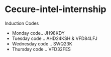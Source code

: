 # Cecure-intel-internship
Induction Codes

- Monday code.. JH98KDY
- Tuesday code .. AHD24KSH & VFD84LFJ
- Wednesday code .. SWQ23K
- Thursday code .. VFD32FES
